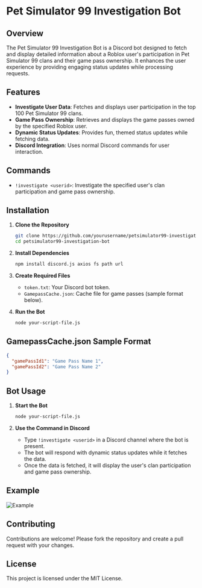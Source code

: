 
# Pet Simulator 99 Investigation Bot

## Overview
The Pet Simulator 99 Investigation Bot is a Discord bot designed to fetch and display detailed information about a Roblox user's participation in Pet Simulator 99 clans and their game pass ownership. It enhances the user experience by providing engaging status updates while processing requests.

## Features
- **Investigate User Data**: Fetches and displays user participation in the top 100 Pet Simulator 99 clans.
- **Game Pass Ownership**: Retrieves and displays the game passes owned by the specified Roblox user.
- **Dynamic Status Updates**: Provides fun, themed status updates while fetching data.
- **Discord Integration**: Uses normal Discord commands for user interaction.

## Commands
- `!investigate <userid>`: Investigate the specified user's clan participation and game pass ownership.

## Installation

1. **Clone the Repository**
   ```bash
   git clone https://github.com/yourusername/petsimulator99-investigation-bot.git
   cd petsimulator99-investigation-bot
   ```

2. **Install Dependencies**
   ```bash
   npm install discord.js axios fs path url
   ```

3. **Create Required Files**
   - `token.txt`: Your Discord bot token.
   - `GamepassCache.json`: Cache file for game passes (sample format below).

4. **Run the Bot**
   ```bash
   node your-script-file.js
   ```

## GamepassCache.json Sample Format
```json
{
  "gamePassId1": "Game Pass Name 1",
  "gamePassId2": "Game Pass Name 2"
}
```

## Bot Usage

1. **Start the Bot**
   ```bash
   node your-script-file.js
   ```

2. **Use the Command in Discord**
   - Type `!investigate <userid>` in a Discord channel where the bot is present.
   - The bot will respond with dynamic status updates while it fetches the data.
   - Once the data is fetched, it will display the user's clan participation and game pass ownership.

## Example
![Example](example.png)

## Contributing
Contributions are welcome! Please fork the repository and create a pull request with your changes.

## License
This project is licensed under the MIT License.
